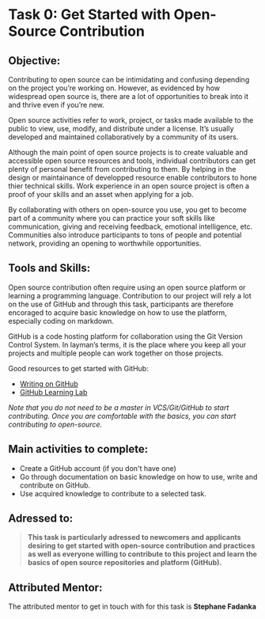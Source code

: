 # Task 0: Get Started with Open-Source Contribution

## Objective:  
Contributing to open source can be intimidating and confusing depending on the project you’re working on. However, as evidenced by how widespread open source is, there are a lot of opportunities to break into it and thrive even if you’re new. 

Open source activities refer to work, project, or tasks made available to the public to view, use, modify, and distribute under a license. It’s usually developed and maintained collaboratively by a community of its users. 


Although the main point of  open source projects is to create valuable and accessible open source resources and tools, individual contributors can get plenty of personal benefit from contributing to them. By helping in the design or maintainance of developped resource enable contributors to hone thier technical skills. Work experience in an open source project is often a proof of your skills and an asset when applying for a job. 

By collaborating with others on open-source you use, you get to become part of a community where you can practice your soft skills like communication, giving and receiving feedback, emotional intelligence, etc. Communities also introduce participants to tons of people and potential network, providing an opening to worthwhile opportunities.

## Tools and Skills: 

Open source contribution often require using an open source platform or learning a programming language. 
Contribution to our project will rely a lot on the use of GitHub and through this task, participants are therefore encoraged to acquire basic knowledge on how to use the platform, especially coding on markdown.

GitHub is a code hosting platform for collaboration using the Git Version Control System. In layman’s terms, it is the place where you keep all your projects and multiple people can work together on those projects.

Good resources to get started with GitHub:
- [Writing on GitHub](https://docs.github.com/en/github/writing-on-github/getting-started-with-writing-and-formatting-on-github/basic-writing-and-formatting-syntax#links)
- [GitHub Learning Lab](https://lab.github.com/)

_Note that you do not need to be a master in VCS/Git/GitHub to start contributing. 
Once you are comfortable with the basics, you can start contributing to open-source._

## Main activities to complete: 
- Create a GitHub account (if you don't have one)
- Go through documentation on basic knowledge on how to use, write and contribute on GitHub.
- Use acquired knowledge to contribute to a selected task. 


## Adressed to:
>**This task is particularly adressed to newcomers and applicants desiring to get started with open-source contribution and practices as well as everyone willing to contribute to this project and learn the basics of open source repositories and platform (GitHub).**


## Attributed Mentor:
The attributed mentor to get in touch with for this task is **Stephane Fadanka**
